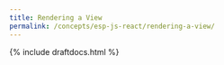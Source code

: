 ```yaml
---
title: Rendering a View
permalink: /concepts/esp-js-react/rendering-a-view/
---
```


{% include draftdocs.html %}

